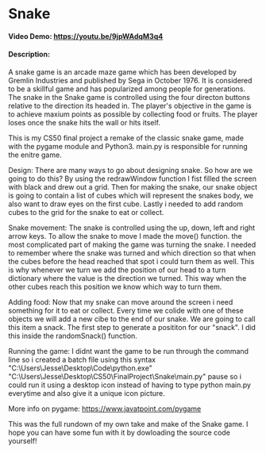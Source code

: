 # Snake
#### Video Demo: https://youtu.be/9jpWAdqM3q4
#### Description: 

A snake game is an arcade maze game which has been developed by Gremlin Industries and 
published by Sega in October 1976. It is considered to be a skillful game and has 
popularized among people for generations. The snake in the Snake game is controlled using
the four directon buttons relative to the direction its headed in. The player's objective
in the game is to achieve maxium points as possible by collecting food or fruits. The
player loses once the snake hits the wall or hits itself.

This is my CS50 final project a remake of the classic snake game, made with the 
pygame module and Python3. main.py is responsible for running the enitre game.

Design: There are many ways to go about designing snake. So how are we going to do this?
By using the redrawWindow function I fist filled the screen with black and drew out a grid. 
Then for making the snake, our snake object is going to contain a list of cubes which will 
represent the snakes body, we also want to draw eyes on the first cube.
Lastly i needed to add random cubes to the grid for the snake to eat or collect.

Snake movement: The snake is controlled using the up, down, left and right arrow keys.
To allow the snake to move I made the move() function. the most complicated part of making
the game was turning the snake. I needed to remember where the snake was turned and which
direction so that when the cubes before the head reached that spot i could turn them as well.
This is why whenever we turn we add the position of our head to a turn dictionary where the
value is the direction we turned. This way when the other cubes reach this position we know
which way to turn them.

Adding food: Now that my snake can move around the screen i need something for it to eat or collect.
Every time we colide with one of these objects we will add a new cibe to the end of our snake.
We are going to call this item a snack. The first step to generate a posititon for our "snack".
I did this inside the randomSnack() function.

Running the game: I didnt want the game to be run through the command line so i created a batch
file using this syntax 
"C:\Users\Jesse\Desktop\Code\python.exe" 
"C:\Users\Jesse\Desktop\CS50\FinalProject\Snake\main.py"
pause
so i could run it using a desktop icon instead of having to type python main.py everytime
and also give it a unique icon picture.

More info on pygame:
https://www.javatpoint.com/pygame

This was the full rundown of my own take and make of the Snake game.
I hope you can have some fun with it by dowloading the source code yourself!




